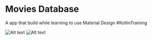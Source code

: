 # Movies Database

A app that build while learning to use Material Design #KotlinTraining

![Alt text](https://imgur.com/bJGKlkY)
![Alt text](https://imgur.com/bbluqSh)

